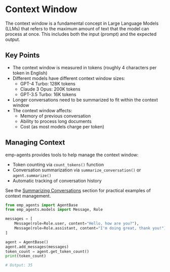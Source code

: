 # Context Window

The context window is a fundamental concept in Large Language Models (LLMs) that refers to the maximum amount of text that the model can process at once. This includes both the input (prompt) and the expected output.

## Key Points

- The context window is measured in tokens (roughly 4 characters per token in English)
- Different models have different context window sizes:
  - GPT-4 Turbo: 128K tokens
  - Claude 3 Opus: 200K tokens
  - GPT-3.5 Turbo: 16K tokens
- Longer conversations need to be summarized to fit within the context window
- The context window affects:
  - Memory of previous conversation
  - Ability to process long documents
  - Cost (as most models charge per token)

## Managing Context

emp-agents provides tools to help manage the context window:

- Token counting via `count_tokens()` function
- Conversation summarization via `summarize_conversation()` or `agent.summarize()`
- Automatic tracking of conversation history

See the [Summarizing Conversations](../getting-started/summarize.md) section for practical examples of context management.


```python
from emp_agents import AgentBase
from emp_agents.models import Message, Role

messages = [
    Message(role=Role.user, content="Hello, how are you?"),
    Message(role=Role.assistant, content="I'm doing great, thank you!"),
]

agent = AgentBase()
agent.add_messages(messages)
token_count = agent.get_token_count()
print(token_count)

# Output: 35
```
